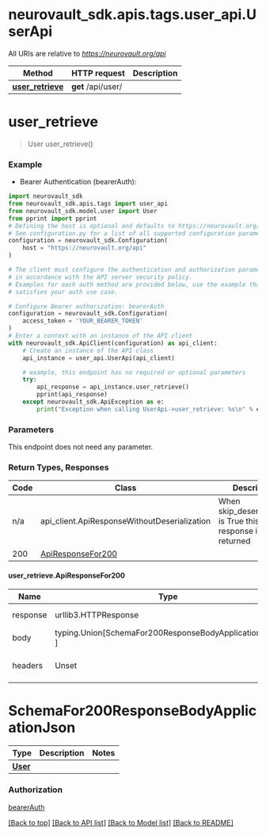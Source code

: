 <a name="__pageTop"></a>
# neurovault_sdk.apis.tags.user_api.UserApi

All URIs are relative to *https://neurovault.org/api*

Method | HTTP request | Description
------------- | ------------- | -------------
[**user_retrieve**](#user_retrieve) | **get** /api/user/ | 

# **user_retrieve**
<a name="user_retrieve"></a>
> User user_retrieve()



### Example

* Bearer Authentication (bearerAuth):
```python
import neurovault_sdk
from neurovault_sdk.apis.tags import user_api
from neurovault_sdk.model.user import User
from pprint import pprint
# Defining the host is optional and defaults to https://neurovault.org/api
# See configuration.py for a list of all supported configuration parameters.
configuration = neurovault_sdk.Configuration(
    host = "https://neurovault.org/api"
)

# The client must configure the authentication and authorization parameters
# in accordance with the API server security policy.
# Examples for each auth method are provided below, use the example that
# satisfies your auth use case.

# Configure Bearer authorization: bearerAuth
configuration = neurovault_sdk.Configuration(
    access_token = 'YOUR_BEARER_TOKEN'
)
# Enter a context with an instance of the API client
with neurovault_sdk.ApiClient(configuration) as api_client:
    # Create an instance of the API class
    api_instance = user_api.UserApi(api_client)

    # example, this endpoint has no required or optional parameters
    try:
        api_response = api_instance.user_retrieve()
        pprint(api_response)
    except neurovault_sdk.ApiException as e:
        print("Exception when calling UserApi->user_retrieve: %s\n" % e)
```
### Parameters
This endpoint does not need any parameter.

### Return Types, Responses

Code | Class | Description
------------- | ------------- | -------------
n/a | api_client.ApiResponseWithoutDeserialization | When skip_deserialization is True this response is returned
200 | [ApiResponseFor200](#user_retrieve.ApiResponseFor200) | 

#### user_retrieve.ApiResponseFor200
Name | Type | Description  | Notes
------------- | ------------- | ------------- | -------------
response | urllib3.HTTPResponse | Raw response |
body | typing.Union[SchemaFor200ResponseBodyApplicationJson, ] |  |
headers | Unset | headers were not defined |

# SchemaFor200ResponseBodyApplicationJson
Type | Description  | Notes
------------- | ------------- | -------------
[**User**](../../models/User.md) |  | 


### Authorization

[bearerAuth](../../../README.md#bearerAuth)

[[Back to top]](#__pageTop) [[Back to API list]](../../../README.md#documentation-for-api-endpoints) [[Back to Model list]](../../../README.md#documentation-for-models) [[Back to README]](../../../README.md)

